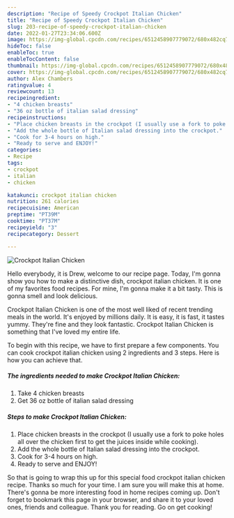 ```yaml
---
description: "Recipe of Speedy Crockpot Italian Chicken"
title: "Recipe of Speedy Crockpot Italian Chicken"
slug: 203-recipe-of-speedy-crockpot-italian-chicken
date: 2022-01-27T23:34:06.600Z
image: https://img-global.cpcdn.com/recipes/6512458907779072/680x482cq70/crockpot-italian-chicken-recipe-main-photo.jpg
hideToc: false
enableToc: true
enableTocContent: false
thumbnail: https://img-global.cpcdn.com/recipes/6512458907779072/680x482cq70/crockpot-italian-chicken-recipe-main-photo.jpg
cover: https://img-global.cpcdn.com/recipes/6512458907779072/680x482cq70/crockpot-italian-chicken-recipe-main-photo.jpg
author: Alex Chambers
ratingvalue: 4
reviewcount: 13
recipeingredient:
- "4 chicken breasts"
- "36 oz bottle of italian salad dressing"
recipeinstructions:
- "Place chicken breasts in the crockpot (I usually use a fork to poke holes all over the chicken first to get the juices inside while cooking)."
- "Add the whole bottle of Italian salad dressing into the crockpot."
- "Cook for 3-4 hours on high."
- "Ready to serve and ENJOY!"
categories:
- Recipe
tags:
- crockpot
- italian
- chicken

katakunci: crockpot italian chicken 
nutrition: 261 calories
recipecuisine: American
preptime: "PT39M"
cooktime: "PT37M"
recipeyield: "3"
recipecategory: Dessert

---
```



![Crockpot Italian Chicken](https://img-global.cpcdn.com/recipes/6512458907779072/680x482cq70/crockpot-italian-chicken-recipe-main-photo.jpg)

Hello everybody, it is Drew, welcome to our recipe page. Today, I'm gonna show you how to make a distinctive dish, crockpot italian chicken. It is one of my favorites food recipes. For mine, I'm gonna make it a bit tasty. This is gonna smell and look delicious.

Crockpot Italian Chicken is one of the most well liked of recent trending meals in the world. It's enjoyed by millions daily. It is easy, it is fast, it tastes yummy. They're fine and they look fantastic. Crockpot Italian Chicken is something that I've loved my entire life.




To begin with this recipe, we have to first prepare a few components. You can cook crockpot italian chicken using 2 ingredients and 3 steps. Here is how you can achieve that.

<!--inarticleads1-->

##### The ingredients needed to make Crockpot Italian Chicken:

1. Take 4 chicken breasts
1. Get 36 oz bottle of italian salad dressing




<!--inarticleads2-->

##### Steps to make Crockpot Italian Chicken:

1. Place chicken breasts in the crockpot (I usually use a fork to poke holes all over the chicken first to get the juices inside while cooking).
1. Add the whole bottle of Italian salad dressing into the crockpot.
1. Cook for 3-4 hours on high.
1. Ready to serve and ENJOY!



So that is going to wrap this up for this special food crockpot italian chicken recipe. Thanks so much for your time. I am sure you will make this at home. There's gonna be more interesting food in home recipes coming up. Don't forget to bookmark this page in your browser, and share it to your loved ones, friends and colleague. Thank you for reading. Go on get cooking!

